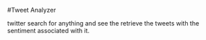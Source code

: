 #Tweet Analyzer

twitter search for anything and see the retrieve the tweets with the sentiment associated with it. 
